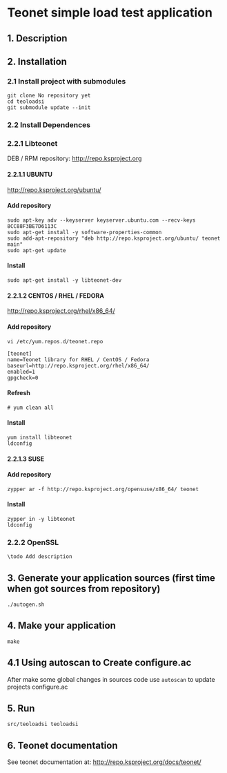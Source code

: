 # Teonet simple load test application

## 1. Description



## 2. Installation

### 2.1 Install project with submodules

    git clone No repository yet
    cd teoloadsi
    git submodule update --init

### 2.2 Install Dependences


### 2.2.1 Libteonet

DEB / RPM repository: http://repo.ksproject.org

#### 2.2.1.1 UBUNTU

http://repo.ksproject.org/ubuntu/

#### Add repository

    sudo apt-key adv --keyserver keyserver.ubuntu.com --recv-keys 8CC88F3BE7D6113C
    sudo apt-get install -y software-properties-common
    sudo add-apt-repository "deb http://repo.ksproject.org/ubuntu/ teonet main"
    sudo apt-get update

#### Install

    sudo apt-get install -y libteonet-dev


#### 2.2.1.2 CENTOS / RHEL / FEDORA

http://repo.ksproject.org/rhel/x86_64/

#### Add repository

    vi /etc/yum.repos.d/teonet.repo

    [teonet]
    name=Teonet library for RHEL / CentOS / Fedora
    baseurl=http://repo.ksproject.org/rhel/x86_64/
    enabled=1
    gpgcheck=0

#### Refresh

    # yum clean all

#### Install

    yum install libteonet
    ldconfig 

#### 2.2.1.3 SUSE

#### Add repository

    zypper ar -f http://repo.ksproject.org/opensuse/x86_64/ teonet

#### Install
    
    zypper in -y libteonet
    ldconfig

### 2.2.2 OpenSSL

    \todo Add description

## 3. Generate your application sources (first time when got sources from repository)

    ./autogen.sh


## 4. Make your application 

    make

## 4.1 Using autoscan to Create configure.ac

After make some global changes in sources code use ```autoscan``` to update projects 
configure.ac

## 5. Run 
    
    src/teoloadsi teoloadsi

## 6. Teonet documentation

See teonet documentation at: http://repo.ksproject.org/docs/teonet/
